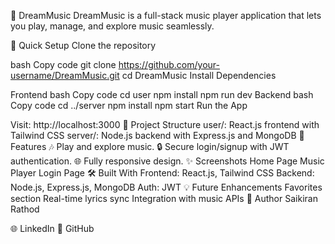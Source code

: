 🎵 DreamMusic
DreamMusic is a full-stack music player application that lets you play, manage, and explore music seamlessly.

🚀 Quick Setup
Clone the repository

bash
Copy code
git clone https://github.com/your-username/DreamMusic.git
cd DreamMusic
Install Dependencies

Frontend
bash
Copy code
cd user
npm install
npm run dev
Backend
bash
Copy code
cd ../server
npm install
npm start
Run the App

Visit: http://localhost:3000
📂 Project Structure
user/: React.js frontend with Tailwind CSS
server/: Node.js backend with Express.js and MongoDB
🌟 Features
🎶 Play and explore music.
🔒 Secure login/signup with JWT authentication.
🌐 Fully responsive design.
✨ Screenshots
Home Page	Music Player	Login Page
🛠️ Built With
Frontend: React.js, Tailwind CSS
Backend: Node.js, Express.js, MongoDB
Auth: JWT
💡 Future Enhancements
Favorites section
Real-time lyrics sync
Integration with music APIs
👤 Author
Saikiran Rathod

🌐 LinkedIn
🐙 GitHub

